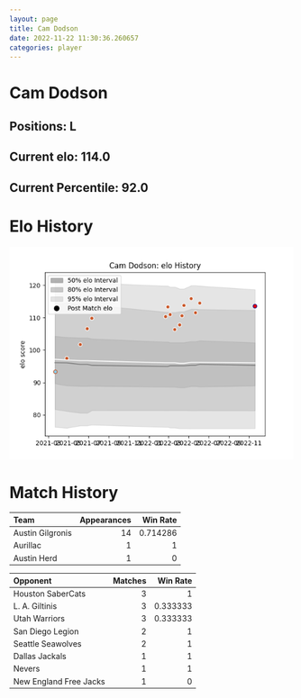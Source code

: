 ```yaml
---  
layout: page  
title: Cam Dodson  
date: 2022-11-22 11:30:36.260657  
categories: player  
---
```

# Cam Dodson

## Positions: L

## Current elo: 114.0

## Current Percentile: 92.0

# Elo History


![elo history](history_CamDodson.png)
# Match History


| Team             |   Appearances |   Win Rate |
|:-----------------|--------------:|-----------:|
| Austin Gilgronis |            14 |   0.714286 |
| Aurillac         |             1 |   1        |
| Austin Herd      |             1 |   0        |

| Opponent               |   Matches |   Win Rate |
|:-----------------------|----------:|-----------:|
| Houston SaberCats      |         3 |   1        |
| L. A. Giltinis         |         3 |   0.333333 |
| Utah Warriors          |         3 |   0.333333 |
| San Diego Legion       |         2 |   1        |
| Seattle Seawolves      |         2 |   1        |
| Dallas Jackals         |         1 |   1        |
| Nevers                 |         1 |   1        |
| New England Free Jacks |         1 |   0        |